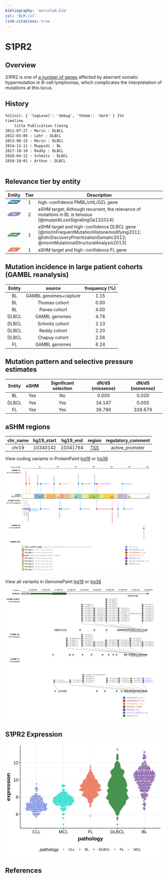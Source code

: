 ```yaml
---
bibliography: 'morinlab.bib'
csl: 'NLM.csl'
link-citations: true
---
```

# S1PR2

## Overview
S1PR2 is one of [a number of genes](https://github.com/morinlab/LLMPP/wiki/ashm) affected by aberrant somatic hypermutation in B-cell lymphomas, which complicates the interpretation of mutations at this locus.

## History
```mermaid
%%{init: { 'logLevel': 'debug', 'theme': 'dark' } }%%
timeline
    title Publication timing
2011-07-27 : Morin : DLBCL
2012-03-06 : Lohr : DLBCL
2013-08-15 : Morin : DLBCL
2014-12-11 : Muppidi : BL
2017-10-10 : Reddy : DLBCL
2018-04-12 : Schmitz : DLBCL
2018-10-01 : Arthur : DLBCL
      
```

## Relevance tier by entity

|Entity|Tier|Description                           |
|:------:|:----:|--------------------------------------|
|![PMBL](images/icons/PMBL_tier1.png)|1|high-confidence PMBL/cHL/GZL gene|
|![BL](images/icons/BL_tier2.png)    |2 | aSHM target; Although recurrent, the relevance of mutations in BL is tenuous [@muppidiLossSignalingGa132014]|
|![DLBCL](images/icons/DLBCL_tier1.png) |1 | aSHM target and high-confidence DLBCL gene            [@morinFrequentMutationHistonemodifying2011; @lohrDiscoveryPrioritizationSomatic2012; @morinMutationalStructuralAnalysis2013]|
|![FL](images/icons/FL_tier1.png)    |1 | aSHM target and high-confidence FL gene               |

## Mutation incidence in large patient cohorts (GAMBL reanalysis)

|Entity|source               |frequency (%)|
|:------:|:---------------------:|:-------------:|
|BL    |GAMBL genomes+capture|1.15         |
|BL    |Thomas cohort        |0.00         |
|BL    |Panea cohort         |4.00         |
|DLBCL |GAMBL genomes        |4.78         |
|DLBCL |Schmitz cohort       |2.13         |
|DLBCL |Reddy cohort         |2.20         |
|DLBCL |Chapuy cohort        |2.56         |
|FL    |GAMBL genomes        |6.24         |

## Mutation pattern and selective pressure estimates

|Entity|aSHM|Significant selection|dN/dS (missense)|dN/dS (nonsense)|
|:------:|:----:|:---------------------:|:----------------:|:----------------:|
|BL    |Yes |No                   | 0.000          |  0.000         |
|DLBCL |Yes |Yes                  |34.147          |  0.000         |
|FL    |Yes |Yes                  |36.780          |339.679         |

## aSHM regions

|chr_name|hg19_start|hg19_end|region                                                                                    |regulatory_comment|
|:--------:|:----------:|:--------:|:------------------------------------------------------------------------------------------:|:------------------:|
|chr19   |10340142  |10341764|[TSS](https://genome.ucsc.edu/s/rdmorin/GAMBL%20hg19?position=chr19%3A10340142%2D10341764)|active_promoter   |


View coding variants in ProteinPaint [hg19](https://morinlab.github.io/LLMPP/GAMBL/S1PR2_protein.html)  or [hg38](https://morinlab.github.io/LLMPP/GAMBL/S1PR2_protein_hg38.html)

![](images/proteinpaint/S1PR2_NM_004230.svg)

View all variants in GenomePaint [hg19](https://morinlab.github.io/LLMPP/GAMBL/S1PR2.html)  or [hg38](https://morinlab.github.io/LLMPP/GAMBL/S1PR2_hg38.html)

![](images/proteinpaint/S1PR2.svg)

## S1PR2 Expression
![](images/gene_expression/S1PR2_by_pathology.svg)
<!-- ORIGIN: 21796119 -->
<!-- BL: muppidiLossSignalingGa132014b -->
<!-- DLBCL: morinFrequentMutationHistonemodifying2011 -->

## References

